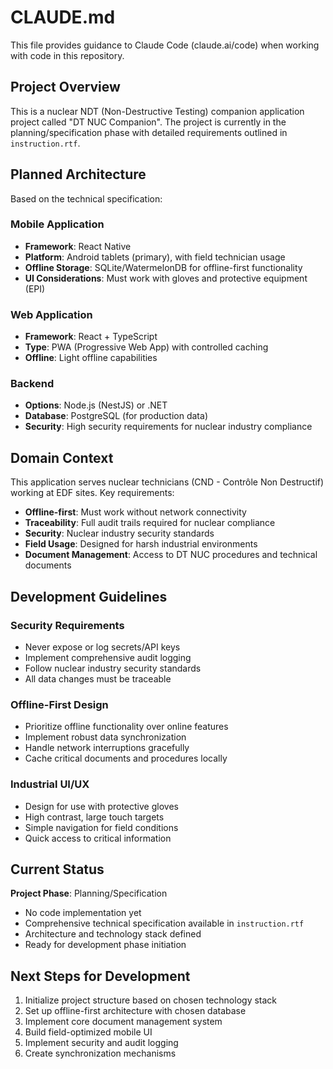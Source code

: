 # CLAUDE.md

This file provides guidance to Claude Code (claude.ai/code) when working with code in this repository.

## Project Overview

This is a nuclear NDT (Non-Destructive Testing) companion application project called "DT NUC Companion". The project is currently in the planning/specification phase with detailed requirements outlined in `instruction.rtf`.

## Planned Architecture

Based on the technical specification:

### Mobile Application
- **Framework**: React Native
- **Platform**: Android tablets (primary), with field technician usage
- **Offline Storage**: SQLite/WatermelonDB for offline-first functionality
- **UI Considerations**: Must work with gloves and protective equipment (EPI)

### Web Application  
- **Framework**: React + TypeScript
- **Type**: PWA (Progressive Web App) with controlled caching
- **Offline**: Light offline capabilities

### Backend
- **Options**: Node.js (NestJS) or .NET
- **Database**: PostgreSQL (for production data)
- **Security**: High security requirements for nuclear industry compliance

## Domain Context

This application serves nuclear technicians (CND - Contrôle Non Destructif) working at EDF sites. Key requirements:

- **Offline-first**: Must work without network connectivity
- **Traceability**: Full audit trails required for nuclear compliance
- **Security**: Nuclear industry security standards
- **Field Usage**: Designed for harsh industrial environments
- **Document Management**: Access to DT NUC procedures and technical documents

## Development Guidelines

### Security Requirements
- Never expose or log secrets/API keys
- Implement comprehensive audit logging
- Follow nuclear industry security standards
- All data changes must be traceable

### Offline-First Design
- Prioritize offline functionality over online features
- Implement robust data synchronization
- Handle network interruptions gracefully
- Cache critical documents and procedures locally

### Industrial UI/UX
- Design for use with protective gloves
- High contrast, large touch targets
- Simple navigation for field conditions
- Quick access to critical information

## Current Status

**Project Phase**: Planning/Specification
- No code implementation yet
- Comprehensive technical specification available in `instruction.rtf`
- Architecture and technology stack defined
- Ready for development phase initiation

## Next Steps for Development

1. Initialize project structure based on chosen technology stack
2. Set up offline-first architecture with chosen database
3. Implement core document management system
4. Build field-optimized mobile UI
5. Implement security and audit logging
6. Create synchronization mechanisms